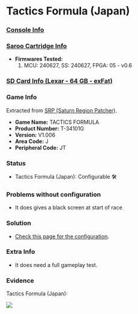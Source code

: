 # Tactics Formula (Japan)

### [Console Info](../../../../Info/Consoles/VA13/README.md)

### [Saroo Cartridge Info](../../../../Info/Cartridges/RetroGameParadiseStore/1.32F/README.md)

- <b>Firmwares Tested:</b>
  1. MCU: 240627, SS: 240627, FPGA: 05 - v0.6

### [SD Card Info (Lexar - 64 GB - exFat)](../../../../Info/SdCards/Lexar/64GB/exfat/README.md)

### Game Info

Extracted from [SRP (Saturn Region Patcher)](https://segaxtreme.net/resources/saturn-region-patcher.81/download).

- <b>Game Name:</b> TACTICS FORMULA
- <b>Product Number:</b> T-34101G
- <b>Version:</b> V1.006
- <b>Area Code:</b> J
- <b>Peripheral Code:</b> JT

### Status

- Tactics Formula (Japan): Configurable :hammer_and_wrench:

### Problems without configuration

- It does gives a black screen at start of race

### Solution

- [Check this page for the configuration](https://github.com/williamdsw/saroo-configuration-list/blob/master/Regions/Retails/Japan/T-34101G/README.md).

### Extra Info

- It does need a full gameplay test.

### Evidence

Tactics Formula (Japan):

[![](https://img.youtube.com/vi/7Y_eV3Gvcm0/0.jpg)](https://www.youtube.com/watch?v=7Y_eV3Gvcm0)

